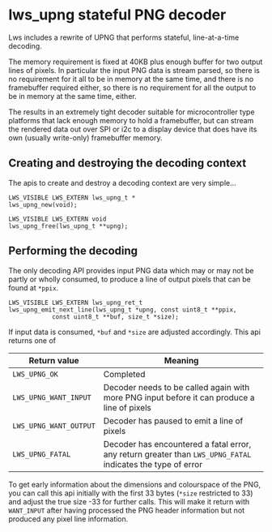 # lws_upng stateful PNG decoder

Lws includes a rewrite of UPNG that performs stateful, line-at-a-time decoding.

The memory requirement is fixed at 40KB plus enough buffer for two output
lines of pixels.  In particular the input PNG data is stream parsed, so there
is no requirement for it all to be in memory at the same time, and there is
no framebuffer required either, so there is no requirement for all the output
to be in memory at the same time, either.

The results in an extremely tight decoder suitable for microcontroller type
platforms that lack enough memory to hold a framebuffer, but can stream the
rendered data out over SPI or i2c to a display device that does have its own
(usually write-only) framebuffer memory.

## Creating and destroying the decoding context

The apis to create and destroy a decoding context are very simple...

```
LWS_VISIBLE LWS_EXTERN lws_upng_t *
lws_upng_new(void);

LWS_VISIBLE LWS_EXTERN void
lws_upng_free(lws_upng_t **upng);
```

## Performing the decoding

The only decoding API provides input PNG data which may or may not be partly or
wholly consumed, to produce a line of output pixels that can be found at `*ppix`.

```
LWS_VISIBLE LWS_EXTERN lws_upng_ret_t
lws_upng_emit_next_line(lws_upng_t *upng, const uint8_t **ppix,
			const uint8_t **buf, size_t *size);
```

If input data is consumed, `*buf` and `*size` are adjusted accordingly.
This api returns one of

|Return value|Meaning|
|---|---|
|`LWS_UPNG_OK`|Completed|
|`LWS_UPNG_WANT_INPUT`|Decoder needs to be called again with more PNG input before it can produce a line of pixels|
|`LWS_UPNG_WANT_OUTPUT`|Decoder has paused to emit a line of pixels|
|`LWS_UPNG_FATAL`|Decoder has encountered a fatal error, any return greater than `LWS_UPNG_FATAL` indicates the type of error|

To get early information about the dimensions and colourspace of the PNG, you
can call this api initially with the first 33 bytes (`*size` restricted to 33)
and adjust the true size -33 for further calls.  This will make it return with
`WANT_INPUT` after having processed the PNG header information but not produced
any pixel line information.

